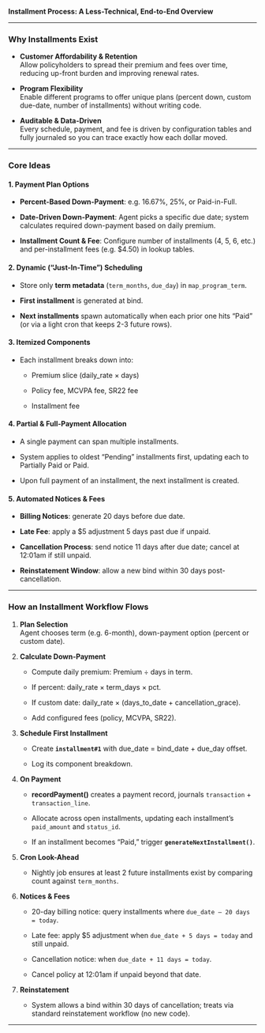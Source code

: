 **Installment Process: A Less-Technical, End-to-End Overview**

---

### **Why Installments Exist**

* **Customer Affordability & Retention**  
   Allow policyholders to spread their premium and fees over time, reducing up-front burden and improving renewal rates.

* **Program Flexibility**  
   Enable different programs to offer unique plans (percent down, custom due-date, number of installments) without writing code.

* **Auditable & Data-Driven**  
   Every schedule, payment, and fee is driven by configuration tables and fully journaled so you can trace exactly how each dollar moved.

---

### **Core Ideas**

#### **1\. Payment Plan Options**

* **Percent-Based Down-Payment**: e.g. 16.67%, 25%, or Paid-in-Full.

* **Date-Driven Down-Payment**: Agent picks a specific due date; system calculates required down-payment based on daily premium.

* **Installment Count & Fee**: Configure number of installments (4, 5, 6, etc.) and per-installment fees (e.g. $4.50) in lookup tables.

#### **2\. Dynamic (“Just-In-Time”) Scheduling**

* Store only **term metadata** (`term_months`, `due_day`) in `map_program_term`.

* **First installment** is generated at bind.

* **Next installments** spawn automatically when each prior one hits “Paid” (or via a light cron that keeps 2-3 future rows).

#### **3\. Itemized Components**

* Each installment breaks down into:

  * Premium slice (daily\_rate × days)

  * Policy fee, MCVPA fee, SR22 fee

  * Installment fee

#### **4\. Partial & Full-Payment Allocation**

* A single payment can span multiple installments.

* System applies to oldest “Pending” installments first, updating each to Partially Paid or Paid.

* Upon full payment of an installment, the next installment is created.

#### **5\. Automated Notices & Fees**

* **Billing Notices**: generate 20 days before due date.

* **Late Fee**: apply a $5 adjustment 5 days past due if unpaid.

* **Cancellation Process**: send notice 11 days after due date; cancel at 12:01am if still unpaid.

* **Reinstatement Window**: allow a new bind within 30 days post-cancellation.

---

### **How an Installment Workflow Flows**

1. **Plan Selection**  
    Agent chooses term (e.g. 6-month), down-payment option (percent or custom date).

2. **Calculate Down-Payment**

   * Compute daily premium: Premium ÷ days in term.

   * If percent: daily\_rate × term\_days × pct.

   * If custom date: daily\_rate × (days\_to\_date \+ cancellation\_grace).

   * Add configured fees (policy, MCVPA, SR22).

3. **Schedule First Installment**

   * Create **`installment#1`** with due\_date \= bind\_date \+ due\_day offset.

   * Log its component breakdown.

4. **On Payment**

   * **recordPayment()** creates a payment record, journals `transaction` \+ `transaction_line`.

   * Allocate across open installments, updating each installment’s `paid_amount` and `status_id`.

   * If an installment becomes “Paid,” trigger **`generateNextInstallment()`**.

5. **Cron Look-Ahead**

   * Nightly job ensures at least 2 future installments exist by comparing count against `term_months`.

6. **Notices & Fees**

   * 20-day billing notice: query installments where `due_date – 20 days = today`.

   * Late fee: apply $5 adjustment when `due_date + 5 days = today` and still unpaid.

   * Cancellation notice: when `due_date + 11 days = today`.

   * Cancel policy at 12:01am if unpaid beyond that date.

7. **Reinstatement**

   * System allows a bind within 30 days of cancellation; treats via standard reinstatement workflow (no new code).

---